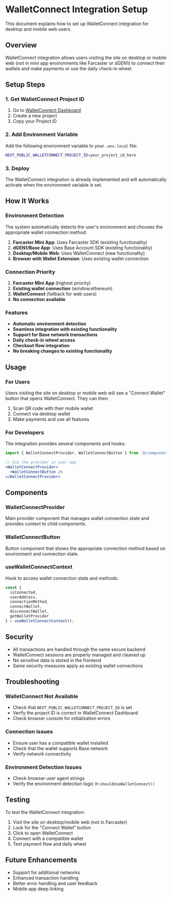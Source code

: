 # WalletConnect Integration Setup

This document explains how to set up WalletConnect integration for desktop and mobile web users.

## Overview

WalletConnect integration allows users visiting the site on desktop or mobile web (not in mini app environments like Farcaster or dGEN1) to connect their wallets and make payments or use the daily check-in wheel.

## Setup Steps

### 1. Get WalletConnect Project ID

1. Go to [WalletConnect Dashboard](https://dashboard.reown.com)
2. Create a new project
3. Copy your Project ID

### 2. Add Environment Variable

Add the following environment variable to your `.env.local` file:

```bash
NEXT_PUBLIC_WALLETCONNECT_PROJECT_ID=your_project_id_here
```

### 3. Deploy

The WalletConnect integration is already implemented and will automatically activate when the environment variable is set.

## How It Works

### Environment Detection

The system automatically detects the user's environment and chooses the appropriate wallet connection method:

1. **Farcaster Mini App**: Uses Farcaster SDK (existing functionality)
2. **dGEN1/Base App**: Uses Base Account SDK (existing functionality)  
3. **Desktop/Mobile Web**: Uses WalletConnect (new functionality)
4. **Browser with Wallet Extension**: Uses existing wallet connection

### Connection Priority

1. **Farcaster Mini App** (highest priority)
2. **Existing wallet connection** (window.ethereum)
3. **WalletConnect** (fallback for web users)
4. **No connection available**

### Features

- **Automatic environment detection**
- **Seamless integration with existing functionality**
- **Support for Base network transactions**
- **Daily check-in wheel access**
- **Checkout flow integration**
- **No breaking changes to existing functionality**

## Usage

### For Users

Users visiting the site on desktop or mobile web will see a "Connect Wallet" button that opens WalletConnect. They can then:

1. Scan QR code with their mobile wallet
2. Connect via desktop wallet
3. Make payments and use all features

### For Developers

The integration provides several components and hooks:

```jsx
import { WalletConnectProvider, WalletConnectButton } from '@/components/WalletConnectProvider';

// Use the provider in your app
<WalletConnectProvider>
  <WalletConnectButton />
</WalletConnectProvider>
```

## Components

### WalletConnectProvider

Main provider component that manages wallet connection state and provides context to child components.

### WalletConnectButton

Button component that shows the appropriate connection method based on environment and connection state.

### useWalletConnectContext

Hook to access wallet connection state and methods:

```jsx
const {
  isConnected,
  userAddress,
  connectionMethod,
  connectWallet,
  disconnectWallet,
  getWalletProvider
} = useWalletConnectContext();
```

## Security

- All transactions are handled through the same secure backend
- WalletConnect sessions are properly managed and cleaned up
- No sensitive data is stored in the frontend
- Same security measures apply as existing wallet connections

## Troubleshooting

### WalletConnect Not Available

- Check that `NEXT_PUBLIC_WALLETCONNECT_PROJECT_ID` is set
- Verify the project ID is correct in WalletConnect Dashboard
- Check browser console for initialization errors

### Connection Issues

- Ensure user has a compatible wallet installed
- Check that the wallet supports Base network
- Verify network connectivity

### Environment Detection Issues

- Check browser user agent strings
- Verify the environment detection logic in `shouldUseWalletConnect()`

## Testing

To test the WalletConnect integration:

1. Visit the site on desktop/mobile web (not in Farcaster)
2. Look for the "Connect Wallet" button
3. Click to open WalletConnect
4. Connect with a compatible wallet
5. Test payment flow and daily wheel

## Future Enhancements

- Support for additional networks
- Enhanced transaction handling
- Better error handling and user feedback
- Mobile app deep linking
